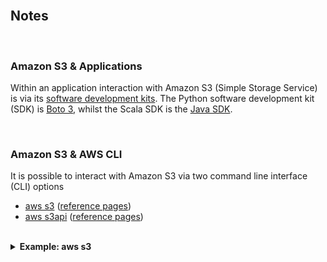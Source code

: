 <br>

## Notes

<br>

### Amazon S3 & Applications

Within an application interaction with Amazon S3 (Simple Storage Service) is via its [software development kits](https://docs.aws.amazon.com/AmazonS3/latest/userguide/UsingAWSSDK.html).  The Python software development kit (SDK) is [Boto 3](https://boto3.amazonaws.com/v1/documentation/api/latest/reference/services/index.html), whilst the Scala SDK is the [Java SDK](https://sdk.amazonaws.com/java/api/latest/).


<br>

### Amazon S3 & AWS CLI

It is possible to interact with Amazon S3 via two command line interface (CLI) options

* [aws s3](https://docs.aws.amazon.com/cli/latest/userguide/cli-services-s3-commands.html) ([reference pages](https://awscli.amazonaws.com/v2/documentation/api/latest/reference/s3/index.html))
* [aws s3api](https://docs.aws.amazon.com/cli/latest/userguide/cli-services-s3-apicommands.html) ([reference pages](https://awscli.amazonaws.com/v2/documentation/api/latest/reference/s3api/index.html))

<br>

<details><summary><b>Example: aws s3</b></summary>

<br>

[Removing the contents](https://awscli.amazonaws.com/v2/documentation/api/latest/reference/s3/rm.html) of an S3 bucket, and subsequently [deleting the bucket](https://awscli.amazonaws.com/v2/documentation/api/latest/reference/s3/rb.html)

```shell
aws s3 rm s3://{bucket.name}  --recursive
aws s3 rb s3://{bucket.name}
```

</details>

<br>
<br>

<br>
<br>

<br>
<br>

<br>
<br>
